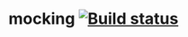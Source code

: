# mocking [![Build status](https://ci.appveyor.com/api/projects/status/nx3gn53qu25v4gnj/branch/main?svg=true)](https://ci.appveyor.com/project/barsich/mocking/branch/main)
